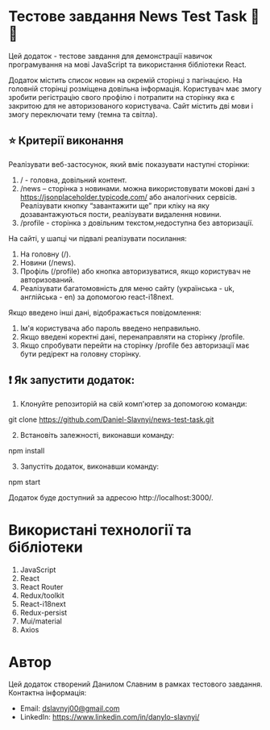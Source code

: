 # Тестове завдання News Test Task :muscle: :wave:

Цей додаток - тестове завдання для демонстрації навичок програмування на мові
JavaScript та використання бібліотеки React.

Додаток містить список новин на окремій сторінці з пагінацією. На головній
сторінці розміщена довільна інформація. Користувач має змогу зробити регістрацію
свого профілю і потрапити на сторінку яка є закритою для не авторизованого
користувача. Сайт містить дві мови і змогу переключати тему (темна та світла).

## :star: Критерії виконання

Реалізувати веб-застосунок, який вміє показувати наступні сторінки:

1. / - головна, довільний контент.
2. /news – сторінка з новинами. можна використовувати мокові дані з
   https://jsonplaceholder.typicode.com/ або аналогічних сервісів. Реалізувати
   кнопку “завантажити ще” при кліку на яку дозавантажуються пости, реалізувати
   видалення новини.
3. /profile - сторінка з довільним текстом,недоступна без авторизації.

На сайті, у шапці чи підвалі реалізувати посилання:

1. На головну (/).
2. Новини (/news).
3. Профіль (/profile) або кнопка авторизуватися, якщо користувач не
   авторизований.
4. Реалізувати багатомовність для меню сайту (українська - uk, англійська - en)
   за допомогою react-i18next.

Якщо введено інші дані, відображається повідомлення:

1. Ім'я користувача або пароль введено неправильно.
2. Якщо введені коректні дані, перенаправляти на сторінку /profile.
3. Якщо спробувати перейти на сторінку /profile без авторизації має бути
   редірект на головну сторінку.

## :exclamation: Як запустити додаток:

1. Клонуйте репозиторій на свій комп'ютер за допомогою команди:

git clone https://github.com/Daniel-Slavnyi/news-test-task.git

2. Встановіть залежності, виконавши команду:

npm install

3. Запустіть додаток, виконавши команду:

npm start

Додаток буде доступний за адресою http://localhost:3000/.

# Використані технології та бібліотеки

1. JavaScript
2. React
3. React Router
4. Redux/toolkit
5. React-i18next
6. Redux-persist
7. Mui/material
8. Axios

# Автор

Цей додаток створений Данилом Славним в рамках тестового завдання. Контактна
інформація:

- Email: dslavnyj00@gmail.com
- LinkedIn: https://www.linkedin.com/in/danylo-slavnyi/
